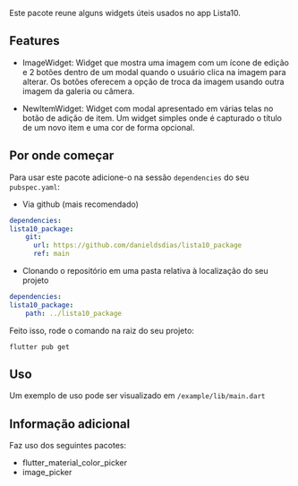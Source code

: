 Este pacote reune alguns widgets úteis usados no app Lista10.

## Features

* ImageWidget: Widget que mostra uma imagem com um ícone de edição e 2 botões dentro de um modal quando o usuário clica na imagem para alterar. Os botões oferecem a opção de troca da imagem usando outra imagem da galeria ou câmera.

* NewItemWidget: Widget com modal apresentado em várias telas no botão de adição de item. Um widget simples onde é capturado o título de um novo item e uma cor de forma opcional.

## Por onde começar

Para usar este pacote adicione-o na sessão `dependencies` do seu `pubspec.yaml`:

- Via github (mais recomendado)
```yaml
dependencies:
lista10_package: 
    git:
      url: https://github.com/danieldsdias/lista10_package
      ref: main
```

- Clonando o repositório em uma pasta relativa à localização do seu projeto
```yaml
dependencies:
lista10_package: 
    path: ../lista10_package
```

Feito isso, rode o comando na raiz do seu projeto:

```shell
flutter pub get
```

## Uso

Um exemplo de uso pode ser visualizado em `/example/lib/main.dart`

## Informação adicional

Faz uso dos seguintes pacotes:
- flutter_material_color_picker
- image_picker